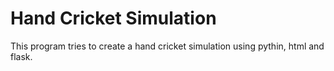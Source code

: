 # Hand Cricket Simulation
This program tries to create a hand cricket simulation using pythin, html and flask.